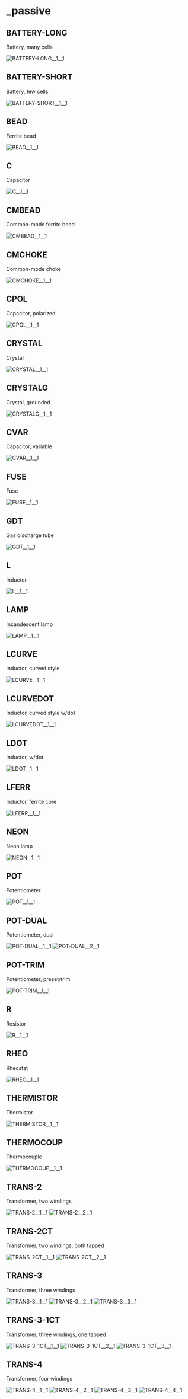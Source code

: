 # _passive

## BATTERY-LONG
Battery, many cells

![BATTERY-LONG__1__1](/images/_passive__BATTERY-LONG__1__1.png?raw=true) 

## BATTERY-SHORT
Battery, few cells

![BATTERY-SHORT__1__1](/images/_passive__BATTERY-SHORT__1__1.png?raw=true) 

## BEAD
Ferrite bead

![BEAD__1__1](/images/pasv-ind__BEAD-0402__1__1.png?raw=true) 

## C
Capacitor

![C__1__1](/images/pasv-cap__C-0402__1__1.png?raw=true) 

## CMBEAD
Common-mode ferrite bead

![CMBEAD__1__1](/images/_passive__CMBEAD__1__1.png?raw=true) 

## CMCHOKE
Common-mode choke

![CMCHOKE__1__1](/images/_passive__CMCHOKE__1__1.png?raw=true) 

## CPOL
Capacitor, polarized

![CPOL__1__1](/images/pasv-cap__C-ALUM-1030__1__1.png?raw=true) 

## CRYSTAL
Crystal

![CRYSTAL__1__1](/images/pasv-xtal__XTAL-HC49US-SMD__1__1.png?raw=true) 

## CRYSTALG
Crystal, grounded

![CRYSTALG__1__1](/images/pasv-xtal__XTAL-ABRACON-ABM8G__1__1.png?raw=true) 

## CVAR
Capacitor, variable

![CVAR__1__1](/images/pasv-cap__CV-MURATA-TZC3P__1__1.png?raw=true) 

## FUSE
Fuse

![FUSE__1__1](/images/_passive__FUSE__1__1.png?raw=true) 

## GDT
Gas discharge tube

![GDT__1__1](/images/_passive__GDT__1__1.png?raw=true) 

## L
Inductor

![L__1__1](/images/pasv-ind__L-0402__1__1.png?raw=true) 

## LAMP
Incandescent lamp

![LAMP__1__1](/images/_passive__LAMP__1__1.png?raw=true) 

## LCURVE
Inductor, curved style

![LCURVE__1__1](/images/_passive__LCURVE__1__1.png?raw=true) 

## LCURVEDOT
Inductor, curved style w/dot

![LCURVEDOT__1__1](/images/_passive__LCURVEDOT__1__1.png?raw=true) 

## LDOT
Inductor, w/dot

![LDOT__1__1](/images/_passive__LDOT__1__1.png?raw=true) 

## LFERR
Inductor, ferrite core

![LFERR__1__1](/images/pasv-ind__L-MURATA-1200LRS__1__1.png?raw=true) 

## NEON
Neon lamp

![NEON__1__1](/images/_passive__NEON__1__1.png?raw=true) 

## POT
Potentiometer

![POT__1__1](/images/_passive__POT__1__1.png?raw=true) 

## POT-DUAL
Potentiometer, dual

![POT-DUAL__1__1](/images/_passive__POT__1__1.png?raw=true) 
![POT-DUAL__2__1](/images/_passive__POT__1__1.png?raw=true) 

## POT-TRIM
Potentiometer, preset/trim

![POT-TRIM__1__1](/images/pasv-Bourns__POT-BOURNS-3296W__1__1.png?raw=true) 

## R
Resistor

![R__1__1](/images/pasv-res__R-0402__1__1.png?raw=true) 

## RHEO
Rheostat

![RHEO__1__1](/images/_passive__RHEO__1__1.png?raw=true) 

## THERMISTOR
Thermistor

![THERMISTOR__1__1](/images/_passive__THERMISTOR__1__1.png?raw=true) 

## THERMOCOUP
Thermocouple

![THERMOCOUP__1__1](/images/_passive__THERMOCOUP__1__1.png?raw=true) 

## TRANS-2
Transformer, two windings

![TRANS-2__1__1](/images/_passive__TRANS-2__1__1.png?raw=true) 
![TRANS-2__2__1](/images/_passive__TRANS-2__2__1.png?raw=true) 

## TRANS-2CT
Transformer, two windings, both tapped

![TRANS-2CT__1__1](/images/_passive__TRANS-2CT__1__1.png?raw=true) 
![TRANS-2CT__2__1](/images/_passive__TRANS-2CT__2__1.png?raw=true) 

## TRANS-3
Transformer, three windings

![TRANS-3__1__1](/images/_passive__TRANS-2__1__1.png?raw=true) 
![TRANS-3__2__1](/images/_passive__TRANS-2__2__1.png?raw=true) 
![TRANS-3__3__1](/images/_passive__TRANS-3__3__1.png?raw=true) 

## TRANS-3-1CT
Transformer, three windings, one tapped

![TRANS-3-1CT__1__1](/images/_passive__TRANS-2__1__1.png?raw=true) 
![TRANS-3-1CT__2__1](/images/_passive__TRANS-3-1CT__2__1.png?raw=true) 
![TRANS-3-1CT__3__1](/images/_passive__TRANS-3-1CT__3__1.png?raw=true) 

## TRANS-4
Transformer, four windings

![TRANS-4__1__1](/images/_passive__TRANS-2__1__1.png?raw=true) 
![TRANS-4__2__1](/images/_passive__TRANS-2__2__1.png?raw=true) 
![TRANS-4__3__1](/images/_passive__TRANS-3__3__1.png?raw=true) 
![TRANS-4__4__1](/images/_passive__TRANS-4__4__1.png?raw=true) 


